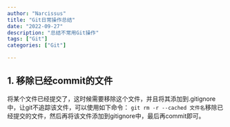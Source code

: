 ```yaml
---
author: "Narcissus"
title: "Git日常操作总结"
date: "2022-09-27"
description: "总结不常用Git操作"
tags: ["Git"]
categories: ["Git"]

---
```


## 1. 移除已经commit的文件

将某个文件已经提交了，这时候需要移除这个文件，并且将其添加到.gitignore中，让git不追踪该文件，可以使用如下命令：
`git rm -r --cached 文件名`移除已经提交的文件，然后再将该文件添加到gitignore中，最后再commit即可。